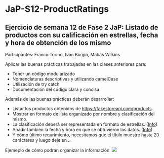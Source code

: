# JaP-S12-ProductRatings

## Ejercicio de semana 12 de Fase 2 JaP: Listado de productos con su calificación en estrellas, fecha y hora de obtención de los mismo

Participantes: Franco Torino, Iván Burgio, Matias Wilkins

Aplicar las buenas prácticas trabajadas en las clases anteriores para:

* Tener un código modularizado
* Nomenclaturas descriptivas y utilizando camelCase
* Utilización de try catch
* Documentación del código clara y concisa

Además de las buenas prácticas deberán desarrollar:

* Listar los productos obtenidos de https://fakestoreapi.com/products.
* Mostrar en formato de lista organizado por nombre y clasificación del mismo.
* La clasificación deberá ser representada en formato de estrellas. (<a href="https://www.w3schools.com/howto/howto_css_star_rating.asp">Info</a>)
* Añadir también la fecha y hora en que se obtuvieron los datos. (<a href="https://www.w3schools.com/js/js_dates.asp">Info</a>)
* Y cómo último requrimiento, necesitamos que el título muestre hasta 20 carácteres y luego deje en ...

Ejemeplo de cómo podrán organizar la información:
<img src='https://github.com/uscudum/JaP-S12-ProductRatings/blob/master/Resultado.PNG' />
